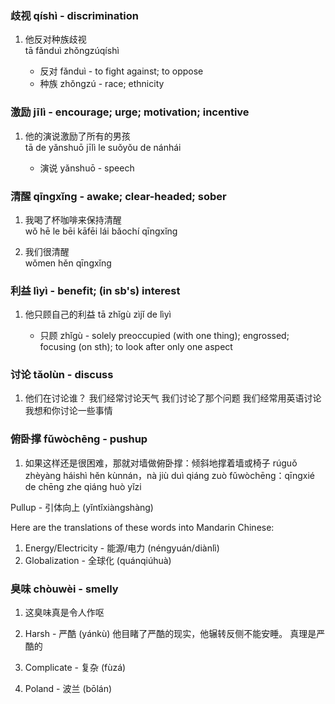 ### 歧视 qíshì - discrimination

1. 他反对种族歧视\
tā fǎnduì zhǒngzúqíshì

    - 反对 fǎnduì - to fight against; to oppose
    - 种族 zhǒngzú - race; ethnicity

### 激励 jīlì - encourage; urge; motivation; incentive

1. 他的演说激励了所有的男孩\
tā de yǎnshuō jīlì le suǒyǒu de nánhái

    - 演说 yǎnshuō - speech

### 清醒 qīngxǐng - awake; clear-headed; sober

1. 我喝了杯咖啡来保持清醒\
wǒ hē le bēi kāfēi lái bǎochí qīngxǐng

2. 我们很清醒\
wǒmen hěn qīngxǐng

### 利益 lìyì - benefit; (in sb's) interest

1. 他只顾自己的利益
tā zhǐgù zìjǐ de lìyì

    - 只顾 zhǐgù - solely preoccupied (with one thing); engrossed; focusing (on sth); to look after only one aspect

### 讨论 tǎolùn - discuss

1. 他们在讨论谁？
我们经常讨论天气
我们讨论了那个问题
我们经常用英语讨论
我想和你讨论一些事情

### 俯卧撑 fǔwòchēng - pushup

1. 如果这样还是很困难，那就对墙做俯卧撑：倾斜地撑着墙或椅子
rúguǒ zhèyàng háishì hěn kùnnán，nà jiù duì qiáng zuò fǔwòchēng：qīngxié de chēng zhe qiáng huò yǐzi

Pullup - 引体向上 (yǐntǐxiàngshàng)

Here are the translations of these words into Mandarin Chinese:

1. Energy/Electricity - 能源/电力 (néngyuán/diànlì)
2. Globalization - 全球化 (quánqiúhuà)

### 臭味 chòuwèi - smelly

1. 这臭味真是令人作呕

5. Harsh - 严酷 (yánkù)
他目睹了严酷的现实，他辗转反侧不能安睡。
 真理是严酷的

9. Complicate - 复杂 (fùzá)

10. Poland - 波兰 (bōlán)
